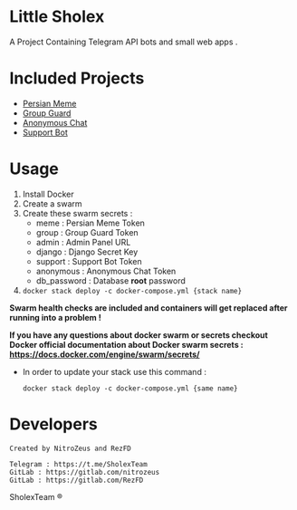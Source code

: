 # Little Sholex
A Project Containing Telegram API bots and small web apps .
# Included Projects
- [Persian Meme](http://t.me/Persian_Meme_Bot)
- [Group Guard](http://t.me/SholexBot)
- [Anonymous Chat](http://t.me/AnonymousSholexBot)
- [Support Bot](http://t.me/SholexSupportbot)
# Usage
1. Install Docker
2. Create a swarm
3. Create these swarm secrets : 
    - meme : Persian Meme Token
    - group : Group Guard Token
    - admin : Admin Panel URL
    - django : Django Secret Key
    - support : Support Bot Token
    - anonymous : Anonymous Chat Token
    - db_password : Database **root** password
3. `docker stack deploy -c docker-compose.yml {stack name}`

**Swarm health checks are included and containers will get replaced after running into a problem !**

**If you have any questions about docker swarm or secrets checkout Docker official documentation about
Docker swarm secrets : https://docs.docker.com/engine/swarm/secrets/**
- In order to update your stack use this command :

    `docker stack deploy -c docker-compose.yml {same name}`
# Developers
    Created by NitroZeus and RezFD
    
    Telegram : https://t.me/SholexTeam
    GitLab : https://gitlab.com/nitrozeus
    GitLab : https://gitlab.com/RezFD

SholexTeam &reg;
